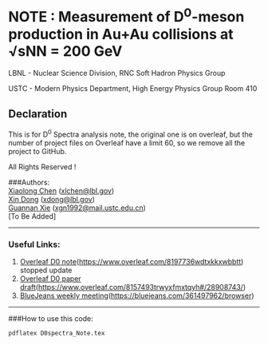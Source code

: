 # NOTE : Measurement of D<sup>0</sup>-meson production in Au+Au collisions at √sNN = 200 GeV
LBNL - Nuclear Science Division, RNC Soft Hadron Physics Group

USTC - Modern Physics Department, High Energy Physics Group Room 410

## Declaration
This is for D<sup>0</sup> Spectra analysis note, the original one is on overleaf, but the number of project files on Overleaf have a limit 60, so we remove all the project to GitHub.

All Rights Reserved !

###Authors:  
[Xiaolong Chen](https://github.com/xlchen123) (xlchen@lbl.gov)  
[Xin Dong](https://github.com/starsdong) (xdong@lbl.gov)  
[Guannan Xie](https://github.com/GuannanXie) (xgn1992@mail.ustc.edu.cn)  
[To Be Added]
- - -
### Useful Links:  
1. [Overleaf D0 note](https://www.overleaf.com/8197736wdtxkkxwbbtt)(https://www.overleaf.com/8197736wdtxkkxwbbtt) stopped update
2. [Overleaf D0 paper draft](https://www.overleaf.com/8157493trwyxfmxtqyh#/28908743/)(https://www.overleaf.com/8157493trwyxfmxtqyh#/28908743/)
3. [BlueJeans weekly meeting](https://bluejeans.com/361497962/browser)(https://bluejeans.com/361497962/browser)

- - -

###How to use this code:  
```bash
pdflatex D0spectra_Note.tex
```
